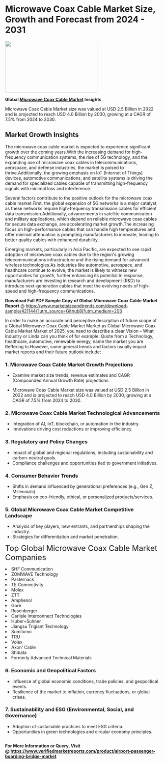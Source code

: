 <H1>Microwave Coax Cable Market Size, Growth and Forecast from 2024 - 2031</H1><img class="aligncenter size-medium wp-image-584254" src="https://thirdeyenews.in/wp-content/uploads/2024/09/Global-Market-Research-300x168.jpeg" alt="" width="300" height="168" /><p><strong>Global&nbsp;<a href="https://www.marketsizeandtrends.com/download-sample/421144/?utm_source=Github8j?utm_medium=203">Microwave Coax Cable Market</a> Insights</strong></p><p>Microwave Coax Cable Market size was valued at USD 2.5 Billion in 2022 and is projected to reach USD 4.0 Billion by 2030, growing at a CAGR of 7.5% from 2024 to 2030.</p><p><h2>Market Growth Insights</h2> <p>The microwave coax cable market is expected to experience significant growth over the coming years.With the increasing demand for high-frequency communication systems, the rise of 5G technology, and the expanding use of microwave coax cables in telecommunications, aerospace, and defense industries, the market is poised to thrive.Additionally, the growing emphasis on IoT (Internet of Things) devices, automotive communications, and satellite systems is driving the demand for specialized cables capable of transmitting high-frequency signals with minimal loss and interference.</p> <p>Several factors contribute to the positive outlook for the microwave coax cable market.First, the global expansion of 5G networks is a major catalyst, as these networks require high-frequency transmission cables for efficient data transmission.Additionally, advancements in satellite communication and military applications, which depend on reliable microwave coax cables for secure data exchange, are accelerating market growth.The increasing focus on high-performance cables that can handle high temperatures and offer minimal attenuation is prompting manufacturers to innovate, leading to better quality cables with enhanced durability.</p> <p>Emerging markets, particularly in Asia Pacific, are expected to see rapid adoption of microwave coax cables due to the region's growing telecommunications infrastructure and the rising demand for advanced wireless technologies.As industries like automotive, aerospace, and healthcare continue to evolve, the market is likely to witness new opportunities for growth, further enhancing its potential.In response, manufacturers are investing in research and development (R&D) to introduce next-generation cables that meet the evolving needs of high-speed and high-frequency communications.</p> <p><span class=""><strong>Download Full PDF Sample Copy of Global Microwave Coax Cable Market Report</strong> @ <a href="https://www.marketsizeandtrends.com/download-sample/421144/?utm_source=Github8j?utm_medium=203" target="_blank">https://www.marketsizeandtrends.com/download-sample/421144/?utm_source=Github8j?utm_medium=203</a></span></p><p>In order to make an accurate and perceptive description of future scope of a Global&nbsp;Microwave Coax Cable Market Market as Global&nbsp;Microwave Coax Cable Market Market of 2025, you need to describe a clear Vision &ndash; What Industry or Linda can you think of for example: Quote from a Technology, healthcare, automotive, renewable energy, name the market you are Reffering to.However, some general trends and factors usually impact market reports and their future outlook include:</p><h3>1.&nbsp;<strong>Microwave Coax Cable Market Growth Projections</strong></h3><ul><li>Examine market size trends, revenue estimates and CAGR (Compounded Annual Growth Rate) projections.</li><li><p>Microwave Coax Cable Market size was valued at USD 2.5 Billion in 2022 and is projected to reach USD 4.0 Billion by 2030, growing at a CAGR of 7.5% from 2024 to 2030.</p></li></ul><h3>2.&nbsp;<strong>Microwave Coax Cable Market Technological Advancements</strong></h3><ul><li>Integration of AI, IoT, blockchain, or automation in the industry.</li><li>Innovations driving cost reductions or improving efficiency.</li></ul><h3>3.&nbsp;<strong>Regulatory and Policy Changes</strong></h3><ul><li>Impact of global and regional regulations, including sustainability and carbon-neutral goals.</li><li>Compliance challenges and opportunities tied to government initiatives.</li></ul><h3>4.&nbsp;<strong>Consumer Behavior Trends</strong></h3><ul><li>Shifts in demand influenced by generational preferences (e.g., Gen Z, Millennials).</li><li>Emphasis on eco-friendly, ethical, or personalized products/services.</li></ul><h3>5.&nbsp;<strong>Global Microwave Coax Cable Market Competitive Landscape</strong></h3><ul><li>Analysis of key players, new entrants, and partnerships shaping the industry.</li><li>Strategies for differentiation and market penetration.</li></ul><p data-pm-slice="1 1 []"><span style="color: inherit; font-family: inherit; font-size: 25px;">Top Global Microwave Coax Cable Market Companies</span></p><div class="" data-test-id=""><p><li>SHF Communication</li><li> ZOMWAVE Technology</li><li> Pasternack</li><li> TE Connectivity</li><li> Molex</li><li> ZTT</li><li> Amphenol</li><li> Gore</li><li> Rosenberger</li><li> Carlisle Interconnect Technologies</li><li> Huber+Suhner</li><li> Jiangsu Trigiant Technology</li><li> Sumitomo</li><li> TRU</li><li> Volex</li><li> Axon' Cable</li><li> Shibata</li><li> Formerly Advanced Technical Materials</li></p></div><h3>6.&nbsp;<strong>Economic and Geopolitical Factors</strong></h3><ul><li>Influence of global economic conditions, trade policies, and geopolitical events.</li><li>Resilience of the market to inflation, currency fluctuations, or global crises.</li></ul><h3>7.&nbsp;<strong>Sustainability and ESG (Environmental, Social, and Governance)</strong></h3><ul><li>Adoption of sustainable practices to meet ESG criteria.</li><li>Opportunities in green technologies and circular economy principles.</li></ul><h2><strong style="font-size: 14px;">For More Information or Query, Visit @&nbsp;</strong><a style="background-color: #ffffff; font-size: 14px;" href="https://www.marketsizeandtrends.com/report/microwave-coax-cable-market/" target="_blank">https://www.verifiedmarketreports.com/product/airport-passenger-boarding-bridge-market</a></h2>